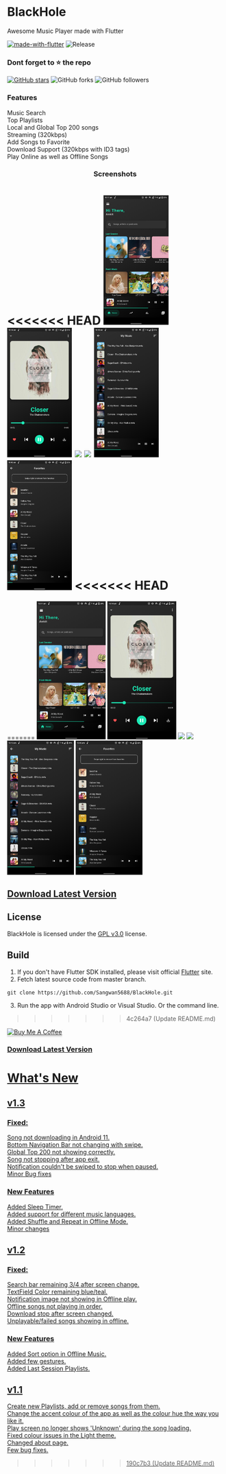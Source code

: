 # BlackHole
Awesome Music Player made with Flutter

[![made-with-flutter](https://img.shields.io/badge/Made%20with-Flutter-1f425f.svg)](https://flutter.dev/) ![Release](https://img.shields.io/github/v/release/Sangwan5688/BlackHole)

### Dont forget to :star: the repo

[![GitHub stars](https://img.shields.io/github/stars/Sangwan5688/BlackHole.svg?style=social&label=Star)](https://github.com//Sangwan5688/BlackHole) ![GitHub forks](https://img.shields.io/github/forks/Sangwan5688/BlackHole.svg?style=social&label=Forks) ![GitHub followers](https://img.shields.io/github/followers/Sangwan5688.svg?style=social&label=Follow)


<h3>Features</h3>
<p>Music Search<br>
Top Playlists<br>
Local and Global Top 200 songs<br>
Streaming (320kbps)<br>
Add Songs to Favorite<br>
Download Support (320kbps with ID3 tags)<br>
Play Online as well as Offline Songs<br>



  <h3 align="center">Screenshots</h3>
  
<<<<<<< HEAD
<img src="https://github.com/Sangwan5688/BlackHole/blob/main/Screenshots/home.png?raw=true" width="30%"></img> <img src="https://github.com/Sangwan5688/BlackHole/blob/main/Screenshots/play.png?raw=true" width="30%"></img> <img src="https://github.com/Sangwan5688/BlackHole/blob/main/Screenshots/local200.png?raw=true" width="30%"></img> <img src="https://github.com/Sangwan5688/BlackHole/blob/main/Screenshots/global200.png?raw=true" width="30%"></img> <img src="https://github.com/Sangwan5688/BlackHole/blob/main/Screenshots/mymusic.png?raw=true" width="30%"></img> <img src="https://github.com/Sangwan5688/BlackHole/blob/main/Screenshots/favorites.png?raw=true" width="30%"></img> 
<<<<<<< HEAD
=======
=======
<img src="https://github.com/Sangwan5688/BlackHole/blob/main/Screenshots/home.png?raw=true" width="32%"> <img src="https://github.com/Sangwan5688/BlackHole/blob/main/Screenshots/play.png?raw=true" width="32%"> <img src="https://github.com/Sangwan5688/BlackHole/blob/main/Screenshots/local200.png?raw=true" width="32%"> <img src="https://github.com/Sangwan5688/BlackHole/blob/main/Screenshots/global200.png?raw=true" width="31%"> <img src="https://github.com/Sangwan5688/BlackHole/blob/main/Screenshots/mymusic.png?raw=true" width="31%"> <img src="https://github.com/Sangwan5688/BlackHole/blob/main/Screenshots/favorites.png?raw=true" width="31%">

## [Download Latest Version](https://github.com/Sangwan5688/BlackHole/releases)

## License

BlackHole is licensed under the [GPL v3.0](https://github.com/Sangwan5688/BlackHole/blob/main/LICENSE) license.

## Build

1. If you don't have Flutter SDK installed, please visit official [Flutter](https://flutter.dev/) site.
2. Fetch latest source code from master branch.

``` 
git clone https://github.com/Sangwan5688/BlackHole.git
```

3. Run the app with Android Studio or Visual Studio. Or the command line.
>>>>>>> 4c264a7 (Update README.md)

<a href="https://www.buymeacoffee.com/ankitsangwan" target="_blank"><img src="https://www.buymeacoffee.com/assets/img/custom_images/orange_img.png" alt="Buy Me A Coffee" style="height: 41px !important;width: 174px !important;box-shadow: 0px 3px 2px 0px rgba(190, 190, 190, 0.5) !important;-webkit-box-shadow: 0px 3px 2px 0px rgba(190, 190, 190, 0.5) !important;" ></a>
<h3><a href="https://github.com/Sangwan5688/BlackHole/releases" rel="GitHub Releases">Download Latest Version</h3>

# What's New
## v1.3
### Fixed:
Song not downloading in Android 11.<br>
Bottom Navigation Bar not changing with swipe.<br>
Global Top 200 not showing correctly.<br>
Song not stopping after app exit.<br>
Notification couldn't be swiped to stop when paused.<br>
Minor Bug fixes
### New Features
Added Sleep Timer.<br>
Added support for different music languages.<br>
Added Shuffle and Repeat in Offline Mode.<br>
Minor changes

## v1.2
### Fixed:
Search bar remaining 3/4 after screen change.<br>
TextField Color remaining blue/teal.<br>
Notification image not showing in Offline play.<br>
Offline songs not playing in order.<br>
Download stop after screen changed.<br>
Unplayable/failed songs showing in offline.<br>
### New Features
Added Sort option in Offline Music.<br>
Added few gestures.<br>
Added Last Session Playlists.<br>

## v1.1
Create new Playlists, add or remove songs from them.<br>
Change the accent colour of the app as well as the colour hue the way you like it.<br>
Play screen no longer shows 'Unknown' during the song loading.<br>
Fixed colour issues in the Light theme.<br>
Changed about page.<br>
Few bug fixes.<br>
>>>>>>> 190c7b3 (Update README.md)
